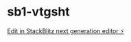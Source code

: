 # sb1-vtgsht

[Edit in StackBlitz next generation editor ⚡️](https://stackblitz.com/~/github.com/CaryiWong/sb1-vtgsht)